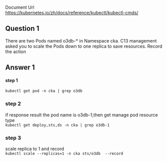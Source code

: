 Document Url  
https://kubernetes.io/zh/docs/reference/kubectl/kubectl-cmds/
## Question 1
There are two Pods named o3db-* in Namespace cka. C13 management asked you to scale the Pods down to one replica to save resources. Record the action
## Answer 1
#### step 1
`kubectl get pod -n cka | grep o3db`

### step 2
if response result the pod name is o3db-1,then get manage pod resource type  
`kubectl get deploy,sts,ds -n cka | grep o3db-1`

### step 3
scale replica to 1 and record  
`kubectl scale --replicas=1 -n cka sts/o3db  --record`